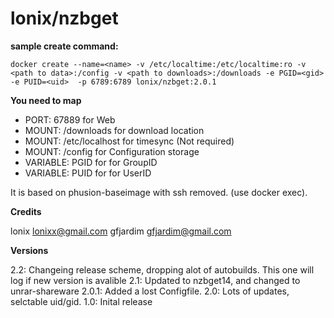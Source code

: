 # lonix/nzbget


**sample create command:**

```
docker create --name=<name> -v /etc/localtime:/etc/localtime:ro -v <path to data>:/config -v <path to downloads>:/downloads -e PGID=<gid> -e PUID=<uid>  -p 6789:6789 lonix/nzbget:2.0.1
```

**You need to map**

* PORT: 67889 for Web
* MOUNT: /downloads for download location
* MOUNT: /etc/localhost for timesync (Not required)
* MOUNT: /config for Configuration storage
* VARIABLE: PGID for for GroupID
* VARIABLE: PUID for for UserID

It is based on phusion-baseimage with ssh removed. (use docker exec).


**Credits**

lonix <lonixx@gmail.com>
gfjardim <gfjardim@gmail.com> 


**Versions**

2.2: Changeing release scheme, dropping alot of autobuilds. This one will log if new version is avalible
2.1: Updated to nzbget14, and changed to unrar-shareware
2.0.1: Added a lost Configfile.
2.0: Lots of updates, selctable uid/gid.
1.0: Inital release

